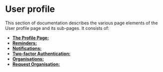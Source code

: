 # User profile

This section of documentation describes the various page elements of the User profile page and its sub-pages. It consists of:

* **[The Profile Page:](./profile-page.md)**
* **[Reminders:](./reminders.md)**
* **[Notifications:](./notifications.md)**
* **[Two-factor Authentication:](./2fa.md)**
* **[Organisations:](./organisation-page.md)**
* **[Request Organisation:](./request-organisation.md)**
